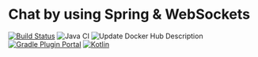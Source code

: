 # Chat by using Spring & WebSockets 
[![Build Status](https://travis-ci.com/ElinaValieva/spring-websocket-chat.svg?branch=master)](https://travis-ci.com/ElinaValieva/spring-websocket-chat)
![Java CI](https://github.com/ElinaValieva/spring-websocket-chat/workflows/Java%20CI/badge.svg?branch=master)
![Update Docker Hub Description](https://github.com/ElinaValieva/spring-websocket-chat/workflows/Update%20Docker%20Hub%20Description/badge.svg?branch=master)
[![Gradle Plugin Portal](https://img.shields.io/maven-metadata/v/https/plugins.gradle.org/m2/com/google/cloud/tools/jib/com.google.cloud.tools.jib.gradle.plugin/maven-metadata.xml.svg?colorB=007ec6&label=gradle)](https://plugins.gradle.org/plugin/com.google.cloud.tools.jib)
 [![Kotlin](https://img.shields.io/badge/Kotlin-1.3.61-orange.svg) ](https://kotlinlang.org/)
